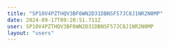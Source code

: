 ```yaml
---
title: "SP10V4PZTHQV3BF6WN2D31DBNSF57JC8J1NR2N0MP"
date: 2024-09-17T09:20:51.711Z
user: SP10V4PZTHQV3BF6WN2D31DBNSF57JC8J1NR2N0MP
layout: "users"
---
```

    